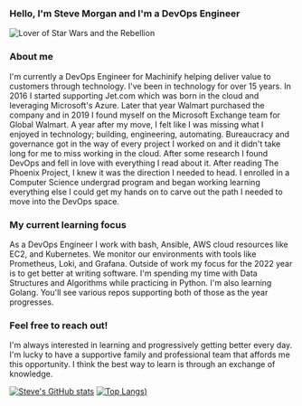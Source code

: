 ### Hello, I'm Steve Morgan and I'm a DevOps Engineer

<img src="https://github.com/rebelopsio/rebelopsio/blob/main/static/img/banner.png?raw=true" alt="Lover of Star Wars and the Rebellion">

### About me

I'm currently a DevOps Engineer for Machinify helping deliver value to customers through technology. I've been in technology for over 15 years. In 2016 I started supporting Jet.com which was born in the cloud and leveraging Microsoft's Azure. Later that year Walmart purchased the company and in 2019 I found myself on the Microsoft Exchange team for Global Walmart. A year after my move, I felt like I was missing what I enjoyed in technology; building, engineering, automating. Bureaucracy and governance got in the way of every project I worked on and it didn't take long for me to miss working in the cloud. After some research I found DevOps and fell in love with everything I read about it. After reading The Phoenix Project, I knew it was the direction I needed to head. I enrolled in a Computer Science undergrad program and began working learning everything else I could get my hands on to carve out the path I needed to move into the DevOps space.

### My current learning focus

As a DevOps Engineer I work with bash, Ansible, AWS cloud resources like EC2, and Kubernetes. We monitor our environments with tools like Prometheus, Loki, and Grafana. Outside of work my focus for the 2022 year is to get better at writing software. I'm spending my time with Data Structures and Algorithms while practicing in Python. I'm also learning Golang. You'll see various repos supporting both of those as the year progresses.

### Feel free to reach out!

I'm always interested in learning and progressively getting better every day. I'm lucky to have a supportive family and professional team that affords me this opportunity. I think the best way to learn is through an exchange of knowledge.

[![Steve's GitHub stats](https://github-readme-stats.vercel.app/api?username=rebelopsio&show_icons=true&theme=darcula)](https://github.com/rebelopsio/rebelopsio)
[![Top Langs](https://github-readme-stats.vercel.app/api/top-langs/?username=rebelopsio&show_icons=true&theme=darcula))](https://github.com/rebelopsio/rebelopsio)


<!--START_SECTION:badges-->
<!--END_SECTION:badges-->
